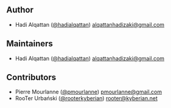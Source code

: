 ## Author

<!-- Please don't modify this section -->

- Hadi Alqattan ([@hadialqattan](https://github.com/hadialqattan))
  <alqattanhadizaki@gmail.com>

## Maintainers

<!-- Please don't modify this section -->

- Hadi Alqattan ([@hadialqattan](https://github.com/hadialqattan))
  <alqattanhadizaki@gmail.com>

## Contributors

<!-- Please write your name alphabetically and use the below template. -->
<!-- - First Last ([@username](https://github.com/username)) <example@email.com> -->

- Pierre Mourlanne ([@pmourlanne](https://github.com/pmourlanne)) <pmourlanne@gmail.com>
- RooTer Urbański ([@rooterkyberian](https://github.com/rooterkyberian))
  <rooter@kyberian.net>

